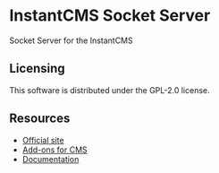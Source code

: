 # InstantCMS Socket Server

Socket Server for the InstantCMS

## Licensing ##

This software is distributed under the GPL-2.0 license.

## Resources

* [Official site](https://instantcms.ru/)
* [Add-ons for CMS](https://addons.instantcms.ru/)
* [Documentation](https://docs.instantcms.ru/en)